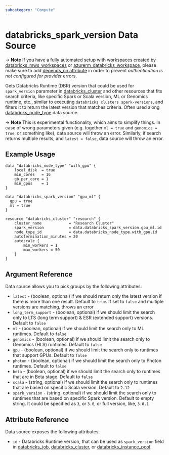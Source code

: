 ```yaml
---
subcategory: "Compute"
---
```

# databricks_spark_version Data Source

-> **Note** If you have a fully automated setup with workspaces created by [databricks_mws_workspaces](../resources/mws_workspaces.md) or [azurerm_databricks_workspace](https://registry.terraform.io/providers/hashicorp/azurerm/latest/docs/resources/databricks_workspace), please make sure to add [depends_on attribute](../index.md#data-resources-and-authentication-is-not-configured-errors) in order to prevent _authentication is not configured for provider_ errors.

Gets Databricks Runtime (DBR) version that could be used for `spark_version` parameter in [databricks_cluster](../resources/cluster.md) and other resources that fits search criteria, like specific Spark or Scala version, ML or Genomics runtime, etc., similar to executing `databricks clusters spark-versions`, and filters it to return the latest version that matches criteria. Often used along [databricks_node_type](node_type.md) data source.

-> **Note** This is experimental functionality, which aims to simplify things. In case of wrong parameters given (e.g. together `ml = true` and `genomics = true`, or something like), data source will throw an error.  Similarly, if search returns multiple results, and `latest = false`, data source will throw an error.

## Example Usage

```hcl
data "databricks_node_type" "with_gpu" {
    local_disk  = true
    min_cores   = 16
    gb_per_core = 1
    min_gpus    = 1
}

data "databricks_spark_version" "gpu_ml" {
  gpu = true
  ml = true
}

resource "databricks_cluster" "research" {
    cluster_name            = "Research Cluster"
    spark_version           = data.databricks_spark_version.gpu_ml.id
    node_type_id            = data.databricks_node_type.with_gpu.id
    autotermination_minutes = 20
    autoscale {
        min_workers = 1
        max_workers = 50
    }
}
```

## Argument Reference

Data source allows you to pick groups by the following attributes:

* `latest` - (boolean, optional) if we should return only the latest version if there is more than one result.  Default to `true`. If set to `false` and multiple versions are matching, throws an error
* `long_term_support` - (boolean, optional) if we should limit the search only to LTS (long term support) & ESR (extended support) versions. Default to `false`
* `ml` - (boolean, optional) if we should limit the search only to ML runtimes. Default to `false`
* `genomics` - (boolean, optional)  if we should limit the search only to Genomics (HLS) runtimes. Default to `false`
* `gpu` - (boolean, optional)  if we should limit the search only to runtimes that support GPUs. Default to `false`
* `photon` - (boolean, optional)  if we should limit the search only to Photon runtimes. Default to `false`
* `beta` - (boolean, optional) if we should limit the search only to runtimes that are in Beta stage. Default to `false`
* `scala` - (string, optional) if we should limit the search only to runtimes that are based on specific Scala version. Default to `2.12`
* `spark_version` - (string, optional) if we should limit the search only to runtimes that are based on specific Spark version. Default to empty string.  It could be specified as `3`, or `3.0`, or full version, like, `3.0.1`

## Attribute Reference

Data source exposes the following attributes:

* `id` - Databricks Runtime version, that can be used as `spark_version` field in [databricks_job](../resources/job.md), [databricks_cluster](../resources/cluster.md), or [databricks_instance_pool](../resources/instance_pool.md).
